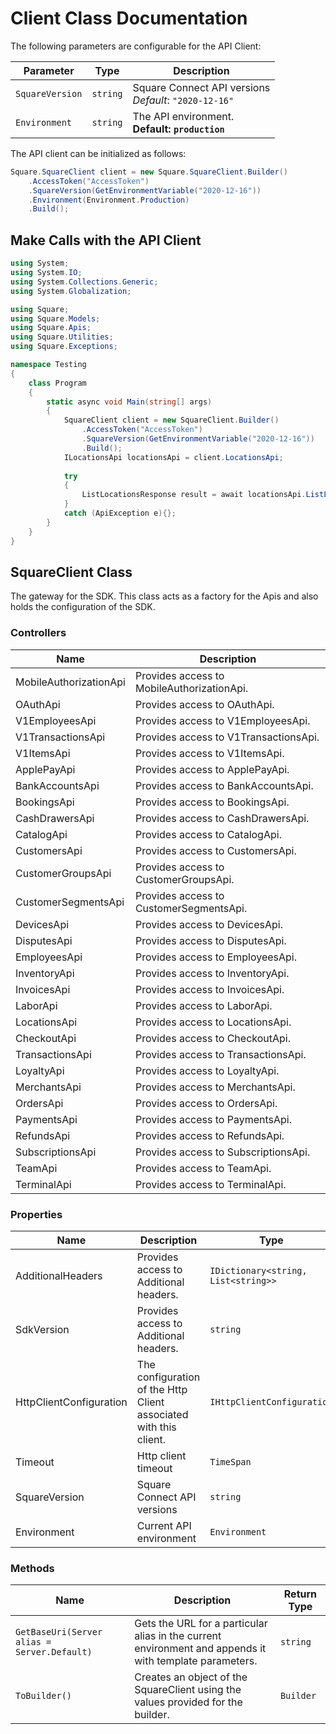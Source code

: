 
# Client Class Documentation

The following parameters are configurable for the API Client:

| Parameter | Type | Description |
|  --- | --- | --- |
| `SquareVersion` | `string` | Square Connect API versions<br>*Default*: `"2020-12-16"` |
| `Environment` | `string` | The API environment. <br> **Default: `production`** |

The API client can be initialized as follows:

```csharp
Square.SquareClient client = new Square.SquareClient.Builder()
    .AccessToken("AccessToken")
    .SquareVersion(GetEnvironmentVariable("2020-12-16"))
    .Environment(Environment.Production)
    .Build();
```

## Make Calls with the API Client

```csharp
using System;
using System.IO;
using System.Collections.Generic;
using System.Globalization;

using Square;
using Square.Models;
using Square.Apis;
using Square.Utilities;
using Square.Exceptions;

namespace Testing
{
    class Program
    {
        static async void Main(string[] args)
        {
            SquareClient client = new SquareClient.Builder()
                .AccessToken("AccessToken")
                .SquareVersion(GetEnvironmentVariable("2020-12-16"))
                .Build();
            ILocationsApi locationsApi = client.LocationsApi;
            
            try
            {
                ListLocationsResponse result = await locationsApi.ListLocationsAsync();
            }
            catch (ApiException e){};
        }
    }
}
```

## SquareClient Class

The gateway for the SDK. This class acts as a factory for the Apis and also holds the configuration of the SDK.

### Controllers

| Name | Description |
|  --- | --- |
| MobileAuthorizationApi | Provides access to MobileAuthorizationApi. |
| OAuthApi | Provides access to OAuthApi. |
| V1EmployeesApi | Provides access to V1EmployeesApi. |
| V1TransactionsApi | Provides access to V1TransactionsApi. |
| V1ItemsApi | Provides access to V1ItemsApi. |
| ApplePayApi | Provides access to ApplePayApi. |
| BankAccountsApi | Provides access to BankAccountsApi. |
| BookingsApi | Provides access to BookingsApi. |
| CashDrawersApi | Provides access to CashDrawersApi. |
| CatalogApi | Provides access to CatalogApi. |
| CustomersApi | Provides access to CustomersApi. |
| CustomerGroupsApi | Provides access to CustomerGroupsApi. |
| CustomerSegmentsApi | Provides access to CustomerSegmentsApi. |
| DevicesApi | Provides access to DevicesApi. |
| DisputesApi | Provides access to DisputesApi. |
| EmployeesApi | Provides access to EmployeesApi. |
| InventoryApi | Provides access to InventoryApi. |
| InvoicesApi | Provides access to InvoicesApi. |
| LaborApi | Provides access to LaborApi. |
| LocationsApi | Provides access to LocationsApi. |
| CheckoutApi | Provides access to CheckoutApi. |
| TransactionsApi | Provides access to TransactionsApi. |
| LoyaltyApi | Provides access to LoyaltyApi. |
| MerchantsApi | Provides access to MerchantsApi. |
| OrdersApi | Provides access to OrdersApi. |
| PaymentsApi | Provides access to PaymentsApi. |
| RefundsApi | Provides access to RefundsApi. |
| SubscriptionsApi | Provides access to SubscriptionsApi. |
| TeamApi | Provides access to TeamApi. |
| TerminalApi | Provides access to TerminalApi. |

### Properties

| Name | Description | Type |
|  --- | --- | --- |
| AdditionalHeaders | Provides access to Additional headers. | `IDictionary<string, List<string>>` |
| SdkVersion | Provides access to Additional headers. | `string` |
| HttpClientConfiguration | The configuration of the Http Client associated with this client. | `IHttpClientConfiguration` |
| Timeout | Http client timeout | `TimeSpan` |
| SquareVersion | Square Connect API versions | `string` |
| Environment | Current API environment | `Environment` |

### Methods

| Name | Description | Return Type |
|  --- | --- | --- |
| `GetBaseUri(Server alias = Server.Default)` | Gets the URL for a particular alias in the current environment and appends it with template parameters. | `string` |
| `ToBuilder()` | Creates an object of the SquareClient using the values provided for the builder. | `Builder` |

